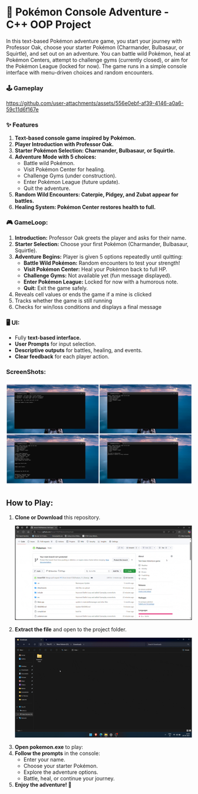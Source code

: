 #  🧢 Pokémon Console Adventure - C++ OOP Project
In this text-based Pokémon adventure game, you start your journey with Professor Oak, choose your starter Pokémon (Charmander, Bulbasaur, or Squirtle), and set out on an adventure. You can battle wild Pokémon, heal at Pokémon Centers, attempt to challenge gyms (currently closed), or aim for the Pokémon League (locked for now). The game runs in a simple console interface with menu-driven choices and random encounters.
### 🕹️ Gameplay
https://github.com/user-attachments/assets/556e0ebf-af39-4146-a0a6-59c11d6f167e

### ✨ Features
<ol>
<li><b> Text-based console game inspired by Pokémon.</b></li>
<li><b> Player Introduction with Professor Oak.</b></li>
<li><b> Starter Pokémon Selection: Charmander, Bulbasaur, or Squirtle.</b></li>
<li><b> Adventure Mode with 5 choices:</b>
    <ul>
      <li>Battle wild Pokémon.</li>
      <li>Visit Pokémon Center for healing.</li>
      <li>Challenge Gyms (under construction).</li>
      <li>Enter Pokémon League (future update).</li>
      <li>Quit the adventure.</li>
    </ul>
</li>
<li><b> Random Wild Encounters: Caterpie, Pidgey, and Zubat appear for battles.</b></li>
<li><b> Healing System: Pokémon Center restores health to full.</b></li>
</ol>

### 🎮 GameLoop:
<ol>
<li> <b>Introduction:</b> Professor Oak greets the player and asks for their name. </li>
<li> <b>Starter Selection:</b> Choose your first Pokémon (Charmander, Bulbasaur, Squirtle).</li>
<li> <b>Adventure Begins:</b> Player is given 5 options repeatedly until quitting:
  <ul>
    <li><b>Battle Wild Pokémon:</b> Random encounters to test your strength!</li>
    <li><b>Visit Pokémon Center:</b> Heal your Pokémon back to full HP.</li>
    <li><b>Challenge Gyms:</b> Not available yet (fun message displayed).</li>
    <li><b>Enter Pokémon League:</b> Locked for now with a humorous note.</li>
    <li><b>Quit:</b> Exit the game safely.</li>
  </ul>
</li>
<li> Reveals cell values or ends the game if a mine is clicked</li>
<li> Tracks whether the game is still running</li>
<li> Checks for win/loss conditions and displays a final message</li>
</ol>

### 🖥️ UI:
<ul>
  <li> Fully <b>text-based interface.</b></li>
  <li> <b>User Prompts</b> for input selection.</li>
  <li> <b>Descriptive outputs</b> for battles, healing, and events.</li>
  <li> <b>Clear feedback</b> for each player action.</li>
</ul>

### ScreenShots:
![image alt](https://github.com/Imran1720/Pokemon/blob/2a28cd753a76366a6640370d918d0eb59931308e/Attachments/Pokemon%20Screenshot%20-5.png)

## How to Play:
<ol>
  <li> <b>Clone or Download</b> this repository.</li>
    
![Image](https://github.com/Imran1720/Pokemon/blob/ddfe62167ba109d504434e565b601320cf83e8ce/Attachments/Download.gif)

<li> <b>Extract the file</b> and open to the project folder.</li>

  ![Image](https://github.com/Imran1720/Pokemon/blob/27c961d781f52ab5de9ec233330493febdfcb400/Attachments/Extract.gif)

  <li> <b>Open pokemon.exe</b> to play:</li>
  <li> <b>Follow the prompts</b> in the console:
    <ul>
      <li>Enter your name.</li>
      <li>Choose your starter Pokémon.</li>
      <li>Explore the adventure options.</li>
      <li>Battle, heal, or continue your journey.</li>
    </ul>
  </li>
  <li><b>Enjoy the adventure! </b>🧢</li>
</ol>
